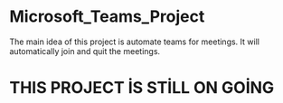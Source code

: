 # Microsoft_Teams_Project

The main idea of this project is automate teams for meetings. It will automatically join and quit the meetings. 


# THIS PROJECT İS STİLL ON GOİNG




